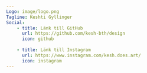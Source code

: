 ```yaml
---
Logo: image/logo.png
Tagline: Keshti Gyllinger
Social:
    - title: Länk till GitHub
      url: https://github.com/kesh-bth/design
      icon: github
      
    - title: Länk till Instagram
      url: https://www.instagram.com/kesh.does.art/
      icon: instagram
---
```


